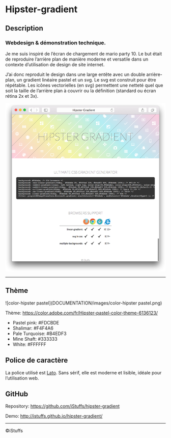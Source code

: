# Hipster-gradient

## Description

### Webdesign & démonstration technique.

Je me suis inspiré de l’écran de chargement de mario party 10. Le but était de reproduire l’arrière plan de manière moderne et versatile dans un contexte d’utilisation de design de site internet.

J’ai donc reproduit le design dans une large entête avec un double arrière-plan, un gradient linéaire pastel et un svg. Le svg est construit pour être répétable.  Les icônes vectorielles (en svg) permettent une netteté quel que soit la taille de l’arrière plan à couvrir ou la définition (standard ou écran rétina 2x et 3x).

![hipstergradient-browser](DOCUMENTATION/images/hipstergradient-browser.png)

------

## Thème

 ![color-hipster pastel](DOCUMENTATION/images/color-hipster pastel.png)

Thème: https://color.adobe.com/fr/Hipster-pastel-color-theme-6136123/

- Pastel pink: #FDCBDE
- Shalimar: #F4F4A6
- Pale Turquoise: #B4EDF3
- Mine Shaft: #333333
- White: #FFFFFF


## Police de caractère

La police utilisé est [Lato](http://www.latofonts.com). Sans sérif, elle est moderne et lisible, idéale pour l’utilisation web.

## GitHub

Repository: https://github.com/iStuffs/hipster-gradient

Demo: http://istuffs.github.io/hipster-gradient/

------

©iStuffs
